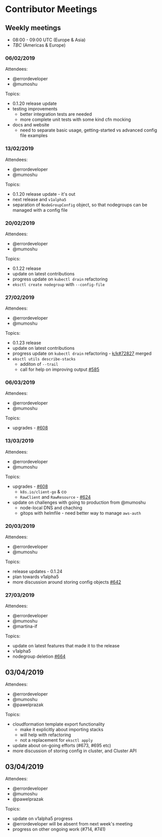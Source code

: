 # Contributor Meetings

## Weekly meetings

- 08:00 - 09:00 UTC (Europe & Asia)
- _TBC_ (Americas & Europe)

### 06/02/2019

Attendees:
- @errordeveloper
- @mumoshu

Topics:
- 0.1.20 release update
- testing improvements
    - better integration tests are needed
    - more complete unit tests with some kind cfn mocking
- docs and website
    - need to separate basic usage, getting-started vs advanced config file examples

### 13/02/2019

Attendees:
- @errordeveloper
- @mumoshu

Topics:
- 0.1.20 release update - it's out
- next release and `v1alpha5`
- separation of `NodeGroupConfig` object, so that nodegroups can be managed with a config file

### 20/02/2019

Attendees:
- @errordeveloper
- @mumoshu

Topics:
- 0.1.22 release
- update on latest contributions
- progress update on `kubectl drain` refactoring
- `eksctl create nodegroup` with `--config-file`

### 27/02/2019

Attendees:
- @errordeveloper
- @mumoshu

Topics:
- 0.1.23 release
- update on latest contributions
- progress update on `kubectl drain` refactoring - [k/k#72827](https://github.com/kubernetes/kubernetes/pull/72827) merged
- `eksctl utils describe-stacks`
  - additon of `--trail`
  - call for help on improving output [#585](https://github.com/weaveworks/eksctl/issues/585)

### 06/03/2019

Attendees:
- @errordeveloper
- @mumoshu

Topics:
- upgrades - [#608](https://github.com/weaveworks/eksctl/issues/608)

### 13/03/2019

Attendees:
- @errordeveloper
- @mumoshu

Topics:
- upgrades - [#608](https://github.com/weaveworks/eksctl/issues/608)
   - `k8s.io/client-go` & co
   - `RawClient` and `RawResource` - [#624](https://github.com/weaveworks/eksctl/pull/624)
- update on challenges with going to production from @mumoshu
   - node-local DNS and chaching
   - gitops with helmfile - need better way to manage `aws-auth`

### 20/03/2019

Attendees:
- @errordeveloper
- @mumoshu

Topics:
- release updates - 0.1.24
- plan towards v1alpha5
- more discussion around storing config objects [#642](https://github.com/weaveworks/eksctl/issues/642)

### 27/03/2019

Attendees:
- @errordeveloper
- @mumoshu
- @martina-if

Topics:
- update on latest features that made it to the release
- v1alpha5
- nodegroup deletion [#664](https://github.com/weaveworks/eksctl/issues/664)

## 03/04/2019

Attendees:
- @errordeveloper
- @mumoshu
- @pawelprazak

Topics:
- cloudformation template export functionality
  - make it explicitly about importing stacks
  - will help with refactoring
  - not a replacement for `eksctl apply`
- update about on-going efforts (#673, #695 etc)
- more discussion of storing config in cluster, and Cluster API

## 03/04/2019

Attendees:
- @errordeveloper
- @mumoshu
- @pawelprazak

Topics:
- update on v1alpha5 progress
- @errordeveloper will be absent from next week's meeting 
- progress on other ongoing work (#714, #741)
